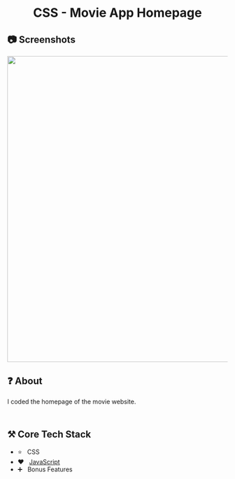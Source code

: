 <h1 align="center">
   CSS - Movie App Homepage
</h1>

<h2>
📷 Screenshots
</h2>

<p align="center">
  <img src="https://github.com/ozkannbuyuk/css-movie-app-homepage/assets/111967202/454bb64a-87ca-4a9b-be5b-4dc1cd4f4843" width="700" />
</p>

<h2>
❓ About
</h2>

I coded the homepage of the movie website.

<h2>
<br />
⚒️ Core Tech Stack
</h2>

- ⭐️ &nbsp; CSS
- ❤ &nbsp; [JavaScript](https://www.javascript.com)
- ➕ &nbsp; Bonus Features
